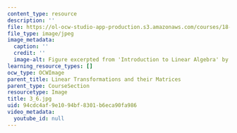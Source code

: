 ```yaml
---
content_type: resource
description: ''
file: https://ol-ocw-studio-app-production.s3.amazonaws.com/courses/18-06sc-linear-algebra-fall-2011/94cdc4af9e1094bf8301b6eca90fa986_3_6.jpg
file_type: image/jpeg
image_metadata:
  caption: ''
  credit: ''
  image-alt: Figure excerpted from 'Introduction to Linear Algebra' by G.S. Strang
learning_resource_types: []
ocw_type: OCWImage
parent_title: Linear Transformations and their Matrices
parent_type: CourseSection
resourcetype: Image
title: 3_6.jpg
uid: 94cdc4af-9e10-94bf-8301-b6eca90fa986
video_metadata:
  youtube_id: null
---
```

